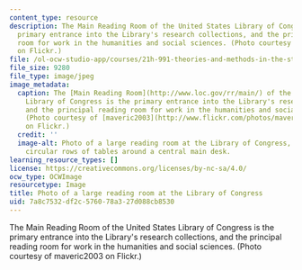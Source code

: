 ```yaml
---
content_type: resource
description: The Main Reading Room of the United States Library of Congress is the
  primary entrance into the Library's research collections, and the principal reading
  room for work in the humanities and social sciences. (Photo courtesy of maveric2003
  on Flickr.)
file: /ol-ocw-studio-app/courses/21h-991-theories-and-methods-in-the-study-of-history-fall-2010/7a8c7532df2c576078a327d088cb8530_21h-991f10-th.jpg
file_size: 9280
file_type: image/jpeg
image_metadata:
  caption: The [Main Reading Room](http://www.loc.gov/rr/main/) of the United States
    Library of Congress is the primary entrance into the Library's research collections,
    and the principal reading room for work in the humanities and social sciences.
    (Photo courtesy of [maveric2003](http://www.flickr.com/photos/maveric2003/91198425/)
    on Flickr.)
  credit: ''
  image-alt: Photo of a large reading room at the Library of Congress, with several
    circular rows of tables around a central main desk.
learning_resource_types: []
license: https://creativecommons.org/licenses/by-nc-sa/4.0/
ocw_type: OCWImage
resourcetype: Image
title: Photo of a large reading room at the Library of Congress
uid: 7a8c7532-df2c-5760-78a3-27d088cb8530
---
```

The Main Reading Room of the United States Library of Congress is the primary entrance into the Library's research collections, and the principal reading room for work in the humanities and social sciences. (Photo courtesy of maveric2003 on Flickr.)